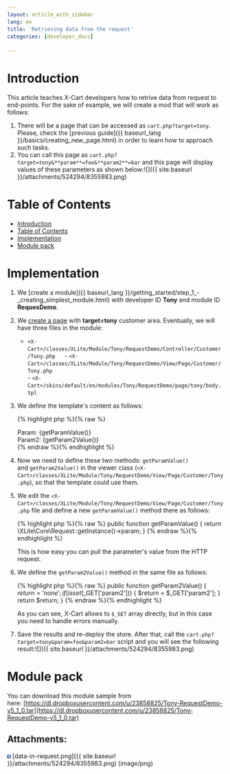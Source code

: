 ```yaml
---
layout: article_with_sidebar
lang: en
title: 'Retrieving data from the request'
categories: [developer_docs]

---
```




# Introduction

This article teaches X-Cart developers how to retrive data from request to end-points. For the sake of example, we will create a mod that will work as follows:

1.  There will be a page that can be accessed as `cart.php?target=tony`. Please, check the [previous guide]({{ baseurl_lang }}/basics/creating_new_page.html) in order to learn how to approach such tasks.
2.  You can call this page as `cart.php?target=tony&**param**=foo&**param2**=bar` and this page will display values of these parameters as shown below:![]({{ site.baseurl }}/attachments/524294/8355983.png)

# Table of Contents

*   [Introduction](#introduction)
*   [Table of Contents](#table-of-contents)
*   [Implementation](#implementation)
*   [Module pack](#module-pack)

# Implementation

1.  We [create a module]({{ baseurl_lang }}/getting_started/step_1_-_creating_simplest_module.html) with developer ID **Tony** and module ID **RequesDemo**.
2.  We [create a page](Creating-new-page_8224999.html) with **target=tony** customer area. Eventually, we will have three files in the module:  
    - `<X-Cart>/classes/XLite/Module/Tony/RequestDemo/Controller/Customer/Tony.php  
    `- `<X-Cart>/classes/XLite/Module/Tony/RequestDemo/View/Page/Customer/Tony.php`  
    - `<X-Cart>/skins/default/en/modules/Tony/RequestDemo/page/tony/body.tpl`
3.  We define the template's content as follows: 

    {% highlight php %}{% raw %}
    <div>
    Param: {getParamValue()} <br />
    Param2: {getParam2Value()}
    </div>
    {% endraw %}{% endhighlight %}
4.  Now we need to define these two methods: `getParamValue()` and `getParam2Value()` in the viewer class (`<X-Cart>/classes/XLite/Module/Tony/RequestDemo/View/Page/Customer/Tony.php`), so that the template could use them.
5.  We edit the `<X-Cart>/classes/XLite/Module/Tony/RequestDemo/View/Page/Customer/Tony.php` file and define a new `getParamValue()` method there as follows: 

    {% highlight php %}{% raw %}
        public function getParamValue()
        {
            return \XLite\Core\Request::getInstance()->param;
        }
    {% endraw %}{% endhighlight %}

    This is how easy you can pull the parameter's value from the HTTP request.

6.  We define the `getParam2Value()` method in the same file as follows: 

    {% highlight php %}{% raw %}
        public function getParam2Value()
        {
            $return = 'none';
            if (isset($_GET['param2'])) {
                $return = $_GET['param2'];
            }
            return $return;
        }
    {% endraw %}{% endhighlight %}

    As you can see, X-Cart allows to `$_GET` array directly, but in this case you need to handle errors manually.

7.  Save the results and re-deploy the store. After that, call the `cart.php?target=tony&param=foo&param2=bar` script and you will see the following result:![]({{ site.baseurl }}/attachments/524294/8355983.png)

# Module pack

You can download this module sample from here: [https://dl.dropboxusercontent.com/u/23858825/Tony-RequestDemo-v5_1_0.tar](https://dl.dropboxusercontent.com/u/23858825/Tony-RequestDemo-v5_1_0.tar)

## Attachments:

![](images/icons/bullet_blue.gif) [data-in-request.png]({{ site.baseurl }}/attachments/524294/8355983.png) (image/png)
